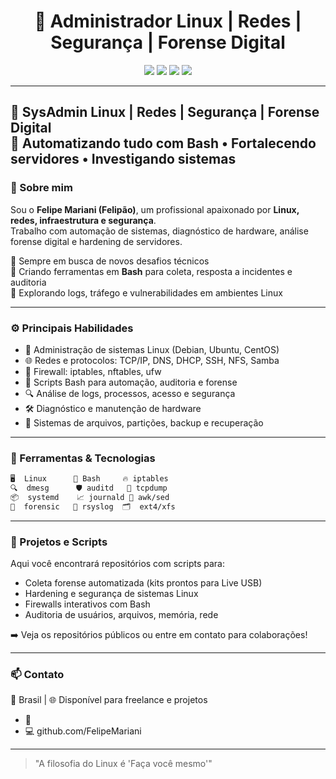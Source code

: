 <h1 align="center">🔧 Administrador Linux | Redes | Segurança | Forense Digital</h1>

<p align="center">
  <img src="https://img.shields.io/badge/Linux-SysAdmin-informational?style=flat&logo=linux&color=blue"/>
  <img src="https://img.shields.io/badge/Bash-Scripting-4EAA25?logo=gnubash&logoColor=white" />
  <img src="https://img.shields.io/badge/Forense-Digital-critical?logo=proxmox&color=red" />
  <img src="https://img.shields.io/badge/Firewall-iptables|nftables-orange" />
</p>

---

🔧 SysAdmin Linux | Redes | Segurança | Forense Digital  
🐧 Automatizando tudo com Bash • Fortalecendo servidores • Investigando sistemas
---

### 🧠 Sobre mim

Sou o **Felipe Mariani (Felipão)**, um profissional apaixonado por **Linux, redes, infraestrutura e segurança**.  
Trabalho com automação de sistemas, diagnóstico de hardware, análise forense digital e hardening de servidores.

🔹 Sempre em busca de novos desafios técnicos  
🔹 Criando ferramentas em **Bash** para coleta, resposta a incidentes e auditoria  
🔹 Explorando logs, tráfego e vulnerabilidades em ambientes Linux

---

### ⚙️ Principais Habilidades

- 🐧 Administração de sistemas Linux (Debian, Ubuntu, CentOS)
- 🌐 Redes e protocolos: TCP/IP, DNS, DHCP, SSH, NFS, Samba
- 🔐 Firewall: iptables, nftables, ufw
- 📂 Scripts Bash para automação, auditoria e forense
- 🔍 Análise de logs, processos, acesso e segurança
- 🛠️ Diagnóstico e manutenção de hardware
- 💽 Sistemas de arquivos, partições, backup e recuperação

---

### 🧰 Ferramentas & Tecnologias

```bash
🖥️  Linux      🐚 Bash     🔥 iptables
🔍  dmesg      🛡️ auditd   📡 tcpdump
📦  systemd    📈 journald 🧮 awk/sed
🔎  forensic   📁 rsyslog  🗂️  ext4/xfs
```

---

### 🚀 Projetos e Scripts

Aqui você encontrará repositórios com scripts para:

- Coleta forense automatizada (kits prontos para Live USB)
- Hardening e segurança de sistemas Linux
- Firewalls interativos com Bash
- Auditoria de usuários, arquivos, memória, rede

➡️ Veja os repositórios públicos ou entre em contato para colaborações!

---

### 📫 Contato

📍 Brasil | 🌐 Disponível para freelance e projetos

- 📧   
- 💻 github.com/FelipeMariani

---

> "A filosofia do Linux é 'Faça você mesmo'"
